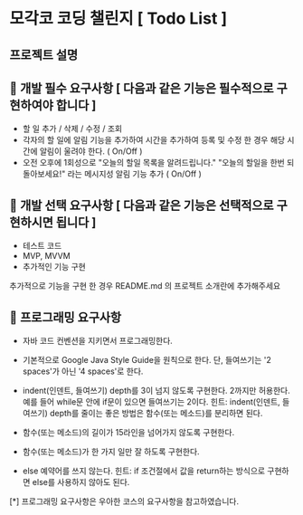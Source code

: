 # 모각코 코딩 챌린지 [ Todo List ]

## 프로젝트 설명

## 🚀 개발 필수 요구사항 [ 다음과 같은 기능은 필수적으로 구현하여야 합니다 ]
- 할 일 추가 / 삭제 / 수정 / 조회
- 각자의 할 일에 알림 기능을 추가하여 시간을 추가하여 등록 및 수정 한 경우 해당 시간에 알림이 울려야 한다. ( On/Off )
- 오전 오후에 1회성으로 "오늘의 할일 목록을 알려드립니다." "오늘의 할일을 한번 되돌아보세요!" 라는 메시지성 알림 기능 추가 ( On/Off )

## 🚀 개발 선택 요구사항 [ 다음과 같은 기능은 선택적으로 구현하시면 됩니다 ]
- 테스트 코드
- MVP, MVVM
- 추가적인 기능 구현

추가적으로 기능을 구현 한 경우 README.md 의 프로젝트 소개란에 추가해주세요

## 🎱 프로그래밍 요구사항
- 자바 코드 컨벤션을 지키면서 프로그래밍한다.

- 기본적으로 Google Java Style Guide을 원칙으로 한다.
  단, 들여쓰기는 '2 spaces'가 아닌 '4 spaces'로 한다.

- indent(인덴트, 들여쓰기) depth를 3이 넘지 않도록 구현한다. 2까지만 허용한다.
  예를 들어 while문 안에 if문이 있으면 들여쓰기는 2이다.
  힌트: indent(인덴트, 들여쓰기) depth를 줄이는 좋은 방법은 함수(또는 메소드)를 분리하면 된다.

- 함수(또는 메소드)의 길이가 15라인을 넘어가지 않도록 구현한다.

- 함수(또는 메소드)가 한 가지 일만 잘 하도록 구현한다.

- else 예약어를 쓰지 않는다.
  힌트: if 조건절에서 값을 return하는 방식으로 구현하면 else를 사용하지 않아도 된다.

[*] 프로그래밍 요구사항은 우아한 코스의 요구사항을 참고하였습니다.
